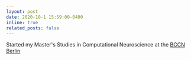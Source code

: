 ```yaml
---
layout: post
date: 2020-10-1 15:59:00-0400
inline: true
related_posts: false
---
```


Started my Master's Studies in Computational Neuroscience at the [BCCN Berlin]()
